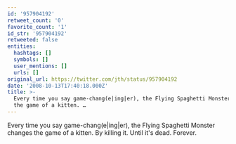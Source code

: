 ```yaml
---
id: '957904192'
retweet_count: '0'
favorite_count: '1'
id_str: '957904192'
retweeted: false
entities:
  hashtags: []
  symbols: []
  user_mentions: []
  urls: []
original_url: https://twitter.com/jth/status/957904192
date: '2008-10-13T17:40:18.000Z'
title: >-
  Every time you say game-chang(e|ing|er), the Flying Spaghetti Monster changes
  the game of a kitten. …
---
```


Every time you say game-chang(e|ing|er), the Flying Spaghetti Monster changes the game of a kitten. By killing it. Until it's dead. Forever.